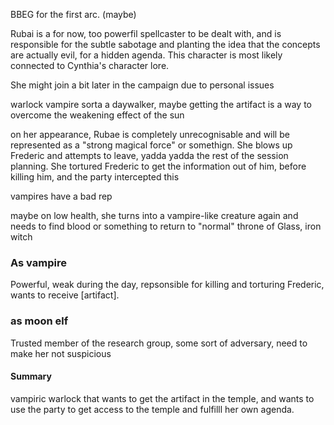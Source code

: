 BBEG for the first arc. (maybe)

Rubai is a for now, too powerfil spellcaster to be dealt with, and is responsible for the subtle sabotage and planting the idea that the concepts are actually evil, for a hidden agenda. This character is most likely connected to Cynthia's character lore.

She might join a bit later in the campaign due to personal issues

warlock vampire
	sorta a daywalker, maybe getting the artifact is a way to overcome the weakening effect of the sun


on her appearance, Rubae is completely unrecognisable and will be represented as a "strong magical force" or somethign. She blows up Frederic and attempts to leave, yadda yadda the rest of the session planning.
She tortured Frederic to get the information out of him, before killing him, and the party intercepted this


vampires have a bad rep

maybe on low health, she turns into a vampire-like creature again and needs to find blood or something to return to "normal"
throne of Glass, iron witch
### As vampire
Powerful, weak during the day, repsonsible for killing and torturing Frederic, wants to receive [artifact]. 
### as moon elf
Trusted member of the research group, some sort of adversary, need to make her not suspicious

#### Summary
vampiric warlock that wants to get the artifact in the temple, and wants to use the party to get access to the temple and fulfilll her own agenda.